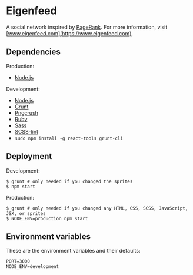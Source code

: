 Eigenfeed
=========

A social network inspired by [PageRank](http://en.wikipedia.org/wiki/PageRank). For more information, visit [www.eigenfeed.com](https://www.eigenfeed.com).

## Dependencies

Production:

- [Node.js](http://nodejs.org/)

Development:

- [Node.js](http://nodejs.org/)
- [Grunt](http://gruntjs.com/)
- [Pngcrush](http://pmt.sourceforge.net/pngcrush/)
- [Ruby](https://www.ruby-lang.org/en/)
- [Sass](http://sass-lang.com/)
- [SCSS-lint](https://github.com/causes/scss-lint)
- `sudo npm install -g react-tools grunt-cli`

## Deployment

Development:

    $ grunt # only needed if you changed the sprites
    $ npm start

Production:

    $ grunt # only needed if you changed any HTML, CSS, SCSS, JavaScript, JSX, or sprites
    $ NODE_ENV=production npm start

## Environment variables

These are the environment variables and their defaults:

    PORT=3000
    NODE_ENV=development
